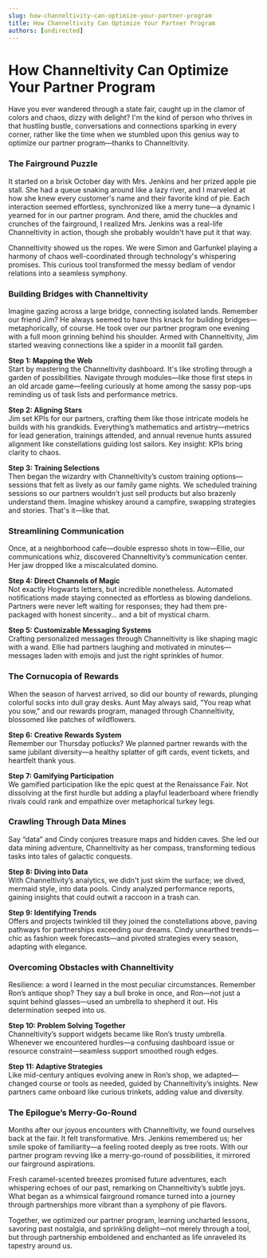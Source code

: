 ```yaml
---
slug: how-channeltivity-can-optimize-your-partner-program
title: How Channeltivity Can Optimize Your Partner Program
authors: [undirected]
---
```



# How Channeltivity Can Optimize Your Partner Program

Have you ever wandered through a state fair, caught up in the clamor of colors and chaos, dizzy with delight? I'm the kind of person who thrives in that hustling bustle, conversations and connections sparking in every corner, rather like the time when we stumbled upon this genius way to optimize our partner program—thanks to Channeltivity.

### The Fairground Puzzle

It started on a brisk October day with Mrs. Jenkins and her prized apple pie stall. She had a queue snaking around like a lazy river, and I marveled at how she knew every customer's name and their favorite kind of pie. Each interaction seemed effortless, synchronized like a merry tune—a dynamic I yearned for in our partner program. And there, amid the chuckles and crunches of the fairground, I realized Mrs. Jenkins was a real-life Channeltivity in action, though she probably wouldn't have put it that way.

Channeltivity showed us the ropes. We were Simon and Garfunkel playing a harmony of chaos well-coordinated through technology's whispering promises. This curious tool transformed the messy bedlam of vendor relations into a seamless symphony.

### Building Bridges with Channeltivity

Imagine gazing across a large bridge, connecting isolated lands. Remember our friend Jim? He always seemed to have this knack for building bridges—metaphorically, of course. He took over our partner program one evening with a full moon grinning behind his shoulder. Armed with Channeltivity, Jim started weaving connections like a spider in a moonlit fall garden.

**Step 1: Mapping the Web**  
Start by mastering the Channeltivity dashboard. It's like strolling through a garden of possibilities. Navigate through modules—like those first steps in an old arcade game—feeling curiously at home among the sassy pop-ups reminding us of task lists and performance metrics.

**Step 2: Aligning Stars**  
Jim set KPIs for our partners, crafting them like those intricate models he builds with his grandkids. Everything’s mathematics and artistry—metrics for lead generation, trainings attended, and annual revenue hunts assured alignment like constellations guiding lost sailors. Key insight: KPIs bring clarity to chaos.

**Step 3: Training Selections**  
Then began the wizardry with Channeltivity’s custom training options—sessions that felt as lively as our family game nights. We scheduled training sessions so our partners wouldn’t just sell products but also brazenly understand them. Imagine whiskey around a campfire, swapping strategies and stories. That's it—like that.

### Streamlining Communication

Once, at a neighborhood cafe—double espresso shots in tow—Ellie, our communications whiz, discovered Channeltivity’s communication center. Her jaw dropped like a miscalculated domino. 

**Step 4: Direct Channels of Magic**  
Not exactly Hogwarts letters, but incredible nonetheless. Automated notifications made staying connected as effortless as blowing dandelions. Partners were never left waiting for responses; they had them pre-packaged with honest sincerity... and a bit of mystical charm.

**Step 5: Customizable Messaging Systems**  
Crafting personalized messages through Channeltivity is like shaping magic with a wand. Ellie had partners laughing and motivated in minutes—messages laden with emojis and just the right sprinkles of humor.

### The Cornucopia of Rewards

When the season of harvest arrived, so did our bounty of rewards, plunging colorful socks into dull gray desks. Aunt May always said, "You reap what you sow," and our rewards program, managed through Channeltivity, blossomed like patches of wildflowers.

**Step 6: Creative Rewards System**  
Remember our Thursday potlucks? We planned partner rewards with the same jubilant diversity—a healthy splatter of gift cards, event tickets, and heartfelt thank yous.

**Step 7: Gamifying Participation**  
We gamified participation like the epic quest at the Renaissance Fair. Not dissolving at the first hurdle but adding a playful leaderboard where friendly rivals could rank and empathize over metaphorical turkey legs.

### Crawling Through Data Mines

Say “data” and Cindy conjures treasure maps and hidden caves. She led our data mining adventure, Channeltivity as her compass, transforming tedious tasks into tales of galactic conquests.

**Step 8: Diving into Data**  
With Channeltivity’s analytics, we didn't just skim the surface; we dived, mermaid style, into data pools. Cindy analyzed performance reports, gaining insights that could outwit a raccoon in a trash can.

**Step 9: Identifying Trends**  
Offers and projects twinkled till they joined the constellations above, paving pathways for partnerships exceeding our dreams. Cindy unearthed trends—chic as fashion week forecasts—and pivoted strategies every season, adapting with elegance.

### Overcoming Obstacles with Channeltivity

Resilience: a word I learned in the most peculiar circumstances. Remember Ron’s antique shop? They say a bull broke in once, and Ron—not just a squint behind glasses—used an umbrella to shepherd it out. His determination seeped into us.

**Step 10: Problem Solving Together**  
Channeltivity’s support widgets became like Ron’s trusty umbrella. Whenever we encountered hurdles—a confusing dashboard issue or resource constraint—seamless support smoothed rough edges.

**Step 11: Adaptive Strategies**  
Like mid-century antiques evolving anew in Ron’s shop, we adapted—changed course or tools as needed, guided by Channeltivity’s insights. New partners came onboard like curious trinkets, adding value and diversity.

### The Epilogue’s Merry-Go-Round

Months after our joyous encounters with Channeltivity, we found ourselves back at the fair. It felt transformative. Mrs. Jenkins remembered us; her smile spoke of familiarity—a feeling rooted deeply as tree roots. With our partner program revving like a merry-go-round of possibilities, it mirrored our fairground aspirations.

Fresh caramel-scented breezes promised future adventures, each whispering echoes of our past, remarking on Channeltivity’s subtle joys. What began as a whimsical fairground romance turned into a journey through partnerships more vibrant than a symphony of pie flavors.

Together, we optimized our partner program, learning uncharted lessons, savoring past nostalgia, and sprinkling delight—not merely through a tool, but through partnership emboldened and enchanted as life unraveled its tapestry around us.